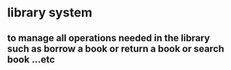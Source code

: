 # library system
## to manage all operations needed in the library such as borrow a book or return a book or search book ...etc
